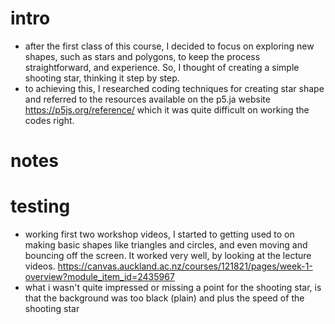 # intro

- after the first class of this course, I decided to focus on exploring new shapes, such as stars and polygons, to keep the process straightforward, and experience. So, I thought of creating a simple shooting star, thinking it step by step. 
- to achieving this, I researched coding techniques for creating star shape and referred to the resources available on the p5.ja website https://p5js.org/reference/ which it was quite difficult on working the codes right. 

# notes


# testing

- working first two workshop videos, I started to getting used to on making basic shapes like triangles and circles, and even moving and bouncing off the screen. It worked very well, by looking at the lecture videos. https://canvas.auckland.ac.nz/courses/121821/pages/week-1-overview?module_item_id=2435967
- what i wasn't quite impressed or missing a point for the shooting star, is that the background was too black (plain) and plus the speed of the shooting star 

